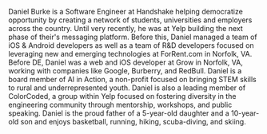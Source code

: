 Daniel Burke is a Software Engineer at Handshake helping democratize opportunity by creating a network of students, universities and employers across the country. Until very recently, he was at Yelp building the next phase of their's messaging platform. Before this, Daniel managed a team of iOS & Android developers as well as a team of R&D developers focused on leveraging new and emerging technologies at ForRent.com in Norfolk, VA. Before DE, Daniel was a web and iOS developer at Grow in Norfolk, VA, working with companies like Google, Burberry, and RedBull. Daniel is a board member of AI in Action, a non-profit focused on bringing STEM skills to rural and underrepresented youth. Daniel is also a leading member of ColorCoded, a group within Yelp focused on fostering diversity in the engineering community through mentorship, workshops, and public speaking. Daniel is the proud father of a 5-year-old daughter and a 10-year-old son and enjoys basketball, running, hiking, scuba-diving, and skiing.